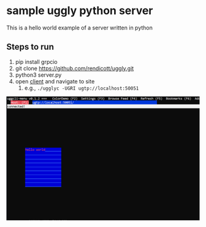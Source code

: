 # sample uggly python server

This is a hello world example of a server written in python

## Steps to run
1. pip install grpcio
1. git clone https://github.com/rendicott/uggly.git
1. python3 server.py
1. open [client](https://github.com/rendicott/uggly-client/releases/latest) and navigate to site
   1. e.g., `./ugglyc -UGRI ugtp://localhost:50051`

![](./ss.png)
